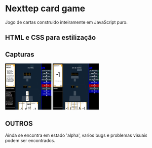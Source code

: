 # Nexttep card game
  Jogo de cartas construido inteiramente em JavaScript puro.

## HTML e CSS para estilização
<h2> Capturas </h2>
<div>
  <img style="aspect-ratio: 1; width: 150px;" src="screenshots\Captura de tela 2023-05-21 125512.png">
  <img style="aspect-ratio: 1; width: 150px;" src="screenshots\Captura de tela 2023-05-21 125413.png">
</div>

<!-- ## Futuras adições
<ol>
  <li>Melhoria na visualizações em telas pequenas. </li>
  <li> </li>
  <li> </li>
  <li> </li>
  <li> </li>
</ol> -->

## OUTROS
Ainda se encontra em estado 'alpha', varios bugs e problemas visuais podem ser encontrados.